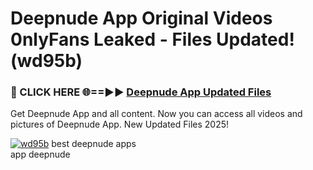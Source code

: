 # Deepnude App Original Videos 0nlyFans Leaked - Files Updated! (wd95b)

<h3>🔴 CLICK HERE 🌐==►► <a href="https://tinyurl.com/5h6xmrr3" rel="nofollow">Deepnude App Updated Files</a></h3>

Get Deepnude App and all content. Now you can access all videos and pictures of Deepnude App. New Updated Files 2025!

[![wd95b](https://i.imgur.com/KVD873Z.gif)](https://tinyurl.com/5h6xmrr3)
best deepnude apps<br>
app deepnude